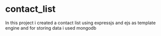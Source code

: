 # contact_list

In this project i created a contact list using expressjs and ejs as template engine and for storing data i used mongodb
